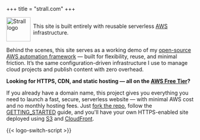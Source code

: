 +++
title = "strall.com"
+++

<p style="display: flex; align-items: center; gap: 0.5em;">
  <img
    class="theme-switch-logo"
    src="/assets/logo/logo-300x300.png"
    data-light="/assets/logo/logo-300x300.png"
    data-dark="/assets/logo/logo-300x300-inverted.png"
    style="width: 64px; height: 64px;"
    alt="Strall logo">
  <span>
    This site is built entirely with reusable serverless
    <a href="https://aws.amazon.com/">AWS</a> infrastructure.
  </span>
</p>

Behind the scenes, this site serves as a working demo of my [open-source AWS automation framework](https://github.com/tstrall/aws-deployment-guide) — built for flexibility, reuse, and minimal friction. It’s the same configuration-driven infrastructure I use to manage cloud projects and publish content with zero overhead.

**Looking for HTTPS, CDN, and static hosting — all on the [AWS Free Tier](https://aws.amazon.com/free/)?**

If you already have a domain name, this project gives you everything you need to launch a fast, secure, serverless website — with minimal AWS cost and no monthly hosting fees. Just [fork the repo](https://github.com/tstrall/strall.com), follow the [GETTING_STARTED](https://github.com/tstrall/strall.com/blob/main/GETTING_STARTED.md) guide, and you'll have your own HTTPS-enabled site deployed using [S3](https://aws.amazon.com/s3/) and [CloudFront](https://aws.amazon.com/cloudfront/).

{{< logo-switch-script >}}

